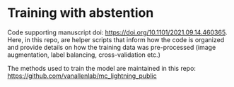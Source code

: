 # Training with abstention
Code supporting manuscript doi: https://doi.org/10.1101/2021.09.14.460365. Here, in this repo, are helper scripts that inform how the code is organized and provide details on how the training data was pre-processed (image augmentation, label balancing, cross-validation etc.)

The methods used to train the model are maintained in this repo: https://github.com/vanallenlab/mc_lightning_public

